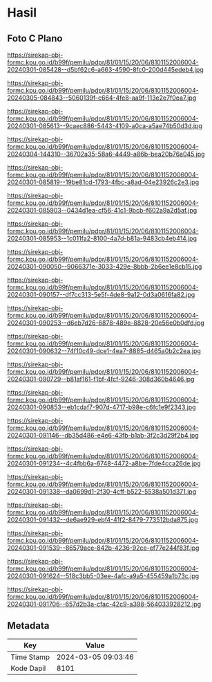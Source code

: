 # Hasil

## Foto C Plano

https://sirekap-obj-formc.kpu.go.id/b99f/pemilu/pdpr/81/01/15/20/06/8101152006004-20240301-085428--d5bf62c6-a663-4590-8fc0-200d445edeb4.jpg

https://sirekap-obj-formc.kpu.go.id/b99f/pemilu/pdpr/81/01/15/20/06/8101152006004-20240305-084843--5060139f-c664-4fe8-aa9f-113e2e7f0ea7.jpg

https://sirekap-obj-formc.kpu.go.id/b99f/pemilu/pdpr/81/01/15/20/06/8101152006004-20240301-085613--9caec886-5443-4109-a0ca-a5ae74b50d3d.jpg

https://sirekap-obj-formc.kpu.go.id/b99f/pemilu/pdpr/81/01/15/20/06/8101152006004-20240304-144310--36702a35-58a6-4449-a86b-bea20b76a045.jpg

https://sirekap-obj-formc.kpu.go.id/b99f/pemilu/pdpr/81/01/15/20/06/8101152006004-20240301-085819--19be81cd-1793-4fbc-a8ad-04e23926c2e3.jpg

https://sirekap-obj-formc.kpu.go.id/b99f/pemilu/pdpr/81/01/15/20/06/8101152006004-20240301-085903--0434d1ea-cf56-41c1-9bcb-f602a9a2d5af.jpg

https://sirekap-obj-formc.kpu.go.id/b99f/pemilu/pdpr/81/01/15/20/06/8101152006004-20240301-085953--1c011fa2-8100-4a7d-b81a-9483cb4eb414.jpg

https://sirekap-obj-formc.kpu.go.id/b99f/pemilu/pdpr/81/01/15/20/06/8101152006004-20240301-090050--9066371e-3033-429e-8bbb-2b6ee1e8cb15.jpg

https://sirekap-obj-formc.kpu.go.id/b99f/pemilu/pdpr/81/01/15/20/06/8101152006004-20240301-090157--df7cc313-5e5f-4de8-9a12-0d3a0616fa82.jpg

https://sirekap-obj-formc.kpu.go.id/b99f/pemilu/pdpr/81/01/15/20/06/8101152006004-20240301-090253--d6eb7d26-6878-489e-8828-20e56e0b0dfd.jpg

https://sirekap-obj-formc.kpu.go.id/b99f/pemilu/pdpr/81/01/15/20/06/8101152006004-20240301-090632--74f10c49-dce1-4ea7-8885-d465a0b2c2ea.jpg

https://sirekap-obj-formc.kpu.go.id/b99f/pemilu/pdpr/81/01/15/20/06/8101152006004-20240301-090729--b81af161-f1bf-4fcf-9246-308d360b4646.jpg

https://sirekap-obj-formc.kpu.go.id/b99f/pemilu/pdpr/81/01/15/20/06/8101152006004-20240301-090853--eb1cdaf7-907d-4717-b98e-c6fc1e9f2343.jpg

https://sirekap-obj-formc.kpu.go.id/b99f/pemilu/pdpr/81/01/15/20/06/8101152006004-20240301-091146--db35d486-e4e6-43fb-b1ab-3f2c3d29f2b4.jpg

https://sirekap-obj-formc.kpu.go.id/b99f/pemilu/pdpr/81/01/15/20/06/8101152006004-20240301-091234--4c4fbb6a-6748-4472-a8be-7fde4cca26de.jpg

https://sirekap-obj-formc.kpu.go.id/b99f/pemilu/pdpr/81/01/15/20/06/8101152006004-20240301-091338--da0699d1-2f30-4cff-b522-5538a501d371.jpg

https://sirekap-obj-formc.kpu.go.id/b99f/pemilu/pdpr/81/01/15/20/06/8101152006004-20240301-091432--de6ae929-ebf4-41f2-8479-773512bda875.jpg

https://sirekap-obj-formc.kpu.go.id/b99f/pemilu/pdpr/81/01/15/20/06/8101152006004-20240301-091539--86579ace-842b-4236-92ce-ef77e244f83f.jpg

https://sirekap-obj-formc.kpu.go.id/b99f/pemilu/pdpr/81/01/15/20/06/8101152006004-20240301-091624--518c3bb5-03ee-4afc-a9a5-455459a1b73c.jpg

https://sirekap-obj-formc.kpu.go.id/b99f/pemilu/pdpr/81/01/15/20/06/8101152006004-20240301-091706--657d2b3a-cfac-42c9-a398-564033928212.jpg


## Metadata

| Key        | Value               |
| ---------- | ------------------- |
| Time Stamp | 2024-03-05 09:03:46 |
| Kode Dapil | 8101                |



